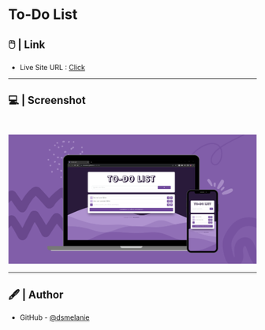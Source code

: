 # To-Do List


## 🖱️ | Link

- Live Site URL : [Click](https://dsmelanie.github.io/to-do-list)

---

## 💻 | Screenshot

<br>

![IMG](/assets/images/illustration.svg)

---

## 🖋️ | Author

- GitHub - [@dsmelanie](https://github.com/dsmelanie)

